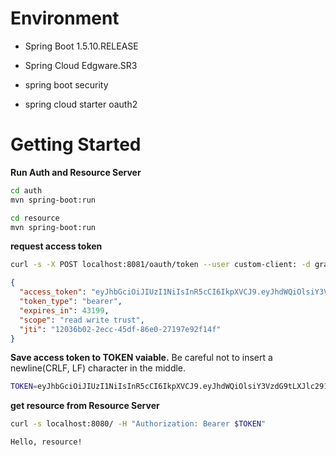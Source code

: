 # Environment
- Spring Boot 1.5.10.RELEASE
- Spring Cloud Edgware.SR3

- spring boot security
- spring cloud starter oauth2

# Getting Started

__Run Auth and Resource Server__
````bash
cd auth
mvn spring-boot:run

cd resource
mvn spring-boot:run
````

__request access token__
````bash
curl -s -X POST localhost:8081/oauth/token --user custom-client: -d grant_type=custom -d email=test@test.com
````
````json
{
  "access_token": "eyJhbGciOiJIUzI1NiIsInR5cCI6IkpXVCJ9.eyJhdWQiOlsiY3VzdG9tLXJlc291cmNlIl0sInVzZXJfbmFtZSI6InRlc3RAdGVzdC5jb20iLCJzY29wZSI6WyJyZWFkIiwid3JpdGUiLCJ0cnVzdCJdLCJleHAiOjE1MTA4NDYxODEsImF1dGhvcml0aWVzIjpbIlVTRVIiXSwianRpIjoiMTIwMzZiMDItMmVjYy00NWRmLTg2ZTAtMjcxOTdlOTJmMTRmIiwiY2xpZW50X2lkIjoiY3VzdG9tLWNsaWVudCJ9.1BI5OeU70z1Ug8W62IuI2bTIbZfBTvE8V7dWr5wGsOQ",
  "token_type": "bearer",
  "expires_in": 43199,
  "scope": "read write trust",
  "jti": "12036b02-2ecc-45df-86e0-27197e92f14f"
}
````

__Save access token to TOKEN vaiable.__ Be careful not to insert a newline(CRLF, LF) character in the middle.
````bash
TOKEN=eyJhbGciOiJIUzI1NiIsInR5cCI6IkpXVCJ9.eyJhdWQiOlsiY3VzdG9tLXJlc291cmNlIl0sInVzZXJfbmFtZSI6InRlc3RAdGVzdC5jb20iLCJzY29wZSI6WyJyZWFkIiwid3JpdGUiLCJ0cnVzdCJdLCJleHAiOjE1MTA4NDYxODEsImF1dGhvcml0aWVzIjpbIlVTRVIiXSwianRpIjoiMTIwMzZiMDItMmVjYy00NWRmLTg2ZTAtMjcxOTdlOTJmMTRmIiwiY2xpZW50X2lkIjoiY3VzdG9tLWNsaWVudCJ9.1BI5OeU70z1Ug8W62IuI2bTIbZfBTvE8V7dWr5wGsOQ
````

__get resource from Resource Server__
````bash
curl -s localhost:8080/ -H "Authorization: Bearer $TOKEN"

Hello, resource!
````
